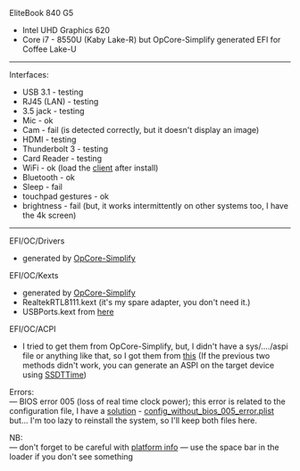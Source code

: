 EliteBook 840 G5
- Intel UHD Graphics 620
- Core i7 - 8550U (Kaby Lake-R) but OpCore-Simplify generated EFI for Coffee Lake-U 
---
Interfaces:
- USB 3.1 - testing
- RJ45 (LAN) - testing
- 3.5 jack - testing
- Mic - ok
- Cam - fail (is detected correctly, but it doesn't display an image)
- HDMI - testing
- Thunderbolt 3 - testing
- Card Reader - testing
- WiFi - ok (load the [client](https://github.com/OpenIntelWireless/HeliPort/releases/) after install) 
- Bluetooth - ok
- Sleep - fail
- touchpad gestures - ok
- brightness - fail (but, it works intermittently on other systems too, I have the 4k screen)
---
EFI/OC/Drivers
- generated by [OpCore-Simplify](https://github.com/lzhoang2801/OpCore-Simplify)

EFI/OC/Kexts<br>
- generated by [OpCore-Simplify](https://github.com/lzhoang2801/OpCore-Simplify)
- RealtekRTL8111.kext (it's my spare adapter, you don't need it.)
- USBPorts.kext from [here](https://github.com/MetalStrikerXLR/Hackintosh-HP-Elitebook-840-G5-Sonoma.git)

EFI/OC/ACPI<br>
- I tried to get them from OpCore-Simplify, but, I didn't have a sys/..../aspi file or anything like that, so I got them from [this](https://github.com/kecinzer/hpelitebook850g5-opencore) (If the previous two methods didn't work, you can generate an ASPI on the target device using [SSDTTime](https://github.com/corpnewt/SSDTTime))

Errors:<br>
— BIOS error 005 (loss of real time clock power); this error is related to the configuration file, I have a [solution](https://github.com/AI-paca/HP-EliteBook-840-G5-Sequoia/commit/ad67879db6f610d0a522bfd27727b328cd686e63) - [config_without_bios_005_error.plist](https://github.com/AI-paca/HP-EliteBook-840-G5-Sequoia/blob/main/EFI/OC/config_without_bios_005_error.plist) but... I'm too lazy to reinstall the system, so I'll keep both files here.

NB:<br>
— don't forget to be careful with [platform info](https://dortania.github.io/OpenCore-Install-Guide/config-laptop.plist/kaby-lake.html#platforminfo)
— use the space bar in the loader if you don't see something
